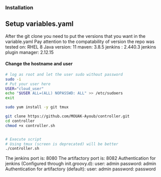 ### Installation


## Setup variables.yaml 
After the git clone you need to put the versions that you want in the variable.yaml
Pay attention to the compatability of version
the repo was tested on:
RHEL 8
Java version: 11
maven: 3.8.5
jenkins : 2.440.3
jenkins plugin manager: 2.12.15

#### Change the hostname and user 
```bash
# log as root and let the user sudo without password
sudo -i
# Put your user here
USER="cloud_user"
echo "$USER ALL=(ALL) NOPASSWD: ALL" >> /etc/sudoers
exit

sudo yum install -y git tmux

git clone https://github.com/MOUAK-Ayoub/controller.git
cd controller
chmod +x controller.sh


# Execute script
# Using tmux (screen is deprecated) will be better 
./controller.sh
```


The jenkins port is: 8080
The artifactory port is: 8082
Authentication for jenkins (Configured through init.groovy.d):
user: admin
password: admin
Authentication for artifactory (default):
user: admin
password: password

